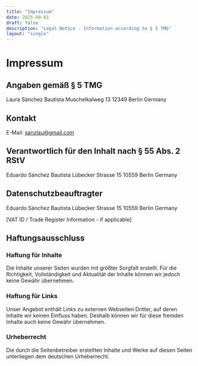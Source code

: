 ```yaml
---
title: "Impressum"
date: 2025-08-01
draft: false
description: "Legal Notice - Information according to § 5 TMG"
layout: "single"
---
```


# Impressum

## Angaben gemäß § 5 TMG

Laura Sánchez Bautista
Muschelkalweg 13
12349 Berlin
Germany

## Kontakt

E-Mail: sanzlau@gmail.com

## Verantwortlich für den Inhalt nach § 55 Abs. 2 RStV

Eduardo Sánchez Bautista
Lübecker Strasse 15
10559 Berlin
Germany

## Datenschutzbeauftragter

Eduardo Sánchez Bautista
Lübecker Strasse 15
10559 Berlin
Germany

[VAT ID / Trade Register Information - if applicable]

## Haftungsausschluss

### Haftung für Inhalte

Die Inhalte unserer Seiten wurden mit größter Sorgfalt erstellt. Für die Richtigkeit, Vollständigkeit und Aktualität der Inhalte können wir jedoch keine Gewähr übernehmen.

### Haftung für Links

Unser Angebot enthält Links zu externen Webseiten Dritter, auf deren Inhalte wir keinen Einfluss haben. Deshalb können wir für diese fremden Inhalte auch keine Gewähr übernehmen.

### Urheberrecht

Die durch die Seitenbetreiber erstellten Inhalte und Werke auf diesen Seiten unterliegen dem deutschen Urheberrecht.
